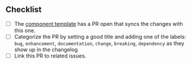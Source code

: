 

## Checklist

- [ ] The [component template][commodore] has a PR open that syncs the changes with this one.
- [ ] Categorize the PR by setting a good title and adding one of the labels:
      `bug`, `enhancement`, `documentation`, `change`, `breaking`, `dependency`
      as they show up in the changelog
- [ ] Link this PR to related issues.

[commodore]: https://github.com/projectsyn/commodore
<!--
Remove items that do not apply. For completed items, change [ ] to [x].

NOTE: these things are not required to open a PR and can be done afterwards,
while the PR is open.
-->
